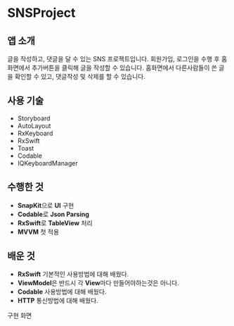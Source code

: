 # SNSProject

## 앱 소개

글을 작성하고, 댓글을 달 수 있는 SNS 프로젝트입니다. 회원가입, 로그인을 수행 후 홈화면에서 추가버튼을 클릭해 글을 작성할 수 있습니다. 홈화면에서 다른사람들이 쓴 글을 확인할 수 있고, 댓글작성 및 삭제를 할 수 있습니다.

## 사용 기술

- Storyboard
- AutoLayout
- RxKeyboard
- RxSwift
- Toast
- Codable
- IQKeyboardManager

## 수행한 것

- **SnapKit**으로 **UI** 구현
- **Codable**로 **Json Parsing**
- **RxSwift**로 **TableView** 처리
- **MVVM** 첫 적용

## 배운 것

- **RxSwift** 기본적인 사용방법에 대해 배웠다.
- **ViewModel**은 반드시 각 **View**마다 만들어야하는것은 아니다.
- **Codable** 사용방법에 대해 배웠다.
- **HTTP** 통신방법에 대해 배웠다.

구현 화면

